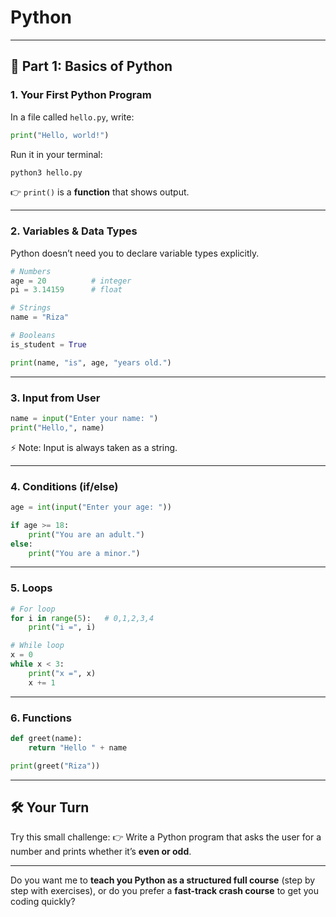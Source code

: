 # Python
---

## 🐍 Part 1: Basics of Python

### 1. Your First Python Program

In a file called `hello.py`, write:

```python
print("Hello, world!")
```

Run it in your terminal:

```bash
python3 hello.py
```

👉 `print()` is a **function** that shows output.

---

### 2. Variables & Data Types

Python doesn’t need you to declare variable types explicitly.

```python
# Numbers
age = 20          # integer
pi = 3.14159      # float

# Strings
name = "Riza"

# Booleans
is_student = True

print(name, "is", age, "years old.")
```

---

### 3. Input from User

```python
name = input("Enter your name: ")
print("Hello,", name)
```

⚡ Note: Input is always taken as a string.

---

### 4. Conditions (if/else)

```python
age = int(input("Enter your age: "))

if age >= 18:
    print("You are an adult.")
else:
    print("You are a minor.")
```

---

### 5. Loops

```python
# For loop
for i in range(5):   # 0,1,2,3,4
    print("i =", i)

# While loop
x = 0
while x < 3:
    print("x =", x)
    x += 1
```

---

### 6. Functions

```python
def greet(name):
    return "Hello " + name

print(greet("Riza"))
```

---

## 🛠 Your Turn

Try this small challenge:
👉 Write a Python program that asks the user for a number and prints whether it’s **even or odd**.

---

Do you want me to **teach you Python as a structured full course** (step by step with exercises),
or do you prefer a **fast-track crash course** to get you coding quickly?
